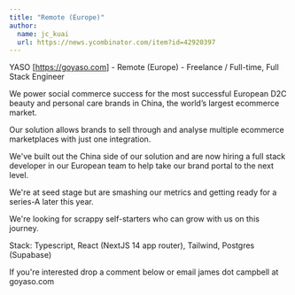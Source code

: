 ```yaml
---
title: "Remote (Europe)"
author:
  name: jc_kuai
  url: https://news.ycombinator.com/item?id=42920397
---
```

YASO [<a href="https:&#x2F;&#x2F;goyaso.com" rel="nofollow">https:&#x2F;&#x2F;goyaso.com</a>] - Remote (Europe) - Freelance &#x2F; Full-time, Full Stack Engineer

We power social commerce success for the most successful European D2C beauty and personal care brands in China, the world’s largest ecommerce market.

Our solution allows brands to sell through and analyse multiple ecommerce marketplaces with just one integration.

We&#x27;ve built out the China side of our solution and are now hiring a full stack developer in our European team to help take our brand portal to the next level.

We&#x27;re at seed stage but are smashing our metrics and getting ready for a series-A later this year.

We&#x27;re looking for scrappy self-starters who can grow with us on this journey.

Stack: Typescript, React (NextJS 14 app router), Tailwind, Postgres (Supabase)

If you&#x27;re interested drop a comment below or email james dot campbell at goyaso.com
<JobApplication />
